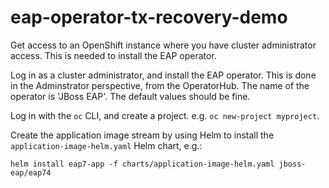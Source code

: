 # eap-operator-tx-recovery-demo


Get access to an OpenShift instance where you have cluster administrator access. This is needed to install the EAP operator.

Log in as a cluster administrator, and install the EAP operator. This is done in the Adminstrator perspective, from the OperatorHub. The name of the operator is 'JBoss EAP'. The default values should be fine.

Log in with the `oc` CLI, and create a project. e.g. `oc new-project myproject`.

Create the application image stream by using Helm to install the `application-image-helm.yaml` Helm chart, e.g.:
```shell
helm install eap7-app -f charts/application-image-helm.yaml jboss-eap/eap74
```

